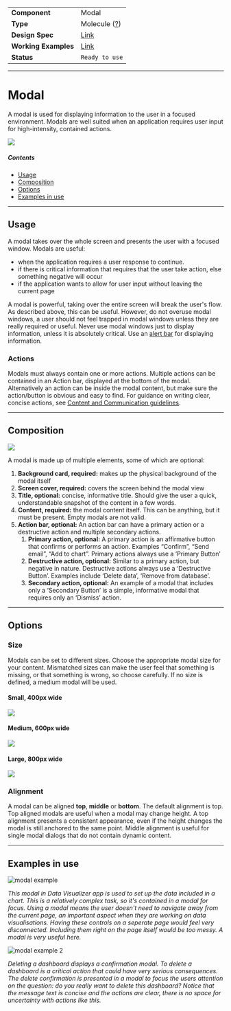|                      |                                                                                         |
| -------------------- | --------------------------------------------------------------------------------------- |
| **Component**        | Modal                                                                                   |
| **Type**             | Molecule ([?](http://atomicdesign.bradfrost.com/chapter-2/))                            |
| **Design Spec**      | [Link](https://sketch.cloud/s/DwkDk/a/PbWMjx)                                           |
| **Working Examples** | [Link](https://ui-core.dhis2.nu/demo/?path=/story/modal--default-content) |
| **Status**           | `Ready to use`                                                                          |

---

# Modal

A modal is used for displaying information to the user in a focused environment. Modals are well suited when an application requires user input for high-intensity, contained actions.

![](../images/)

##### Contents

- [Usage](#usage)
- [Composition](#composition)
- [Options](#options)
- [Examples in use](#examples-in-use)

---

## Usage

A modal takes over the whole screen and presents the user with a focused window. Modals are useful:

- when the application requires a user response to continue.
- if there is critical information that requires that the user take action, else something negative will occur
- if the application wants to allow for user input without leaving the current page

A modal is powerful, taking over the entire screen will break the user's flow. As described above, this can be useful. However, do not overuse modal windows, a user should not feel trapped in modal windows unless they are really required or useful. Never use modal windows just to display information, unless it is absolutely critical. Use an [alert bar](alertbar.md) for displaying information.

### Actions

Modals must always contain one or more actions. Multiple actions can be contained in an Action bar, displayed at the bottom of the modal. Alternatively an action can be inside the modal content, but make sure the action/button is obvious and easy to find. For guidance on writing clear, concise actions, see [Content and Communication guidelines](../principles/content-communication.md).

---

## Composition

![](../images/modal-composition.png)

A modal is made up of multiple elements, some of which are optional:

1. **Background card, required:** makes up the physical background of the modal itself
2. **Screen cover, required:** covers the screen behind the modal view
3. **Title, optional:** concise, informative title. Should give the user a quick, understandable snapshot of the content in a few words.
4. **Content, required:** the modal content itself. This can be anything, but it must be present. Empty modals are not valid.
5. **Action bar, optional:** An action bar can have a primary action or a destructive action and multiple secondary actions.
   1. **Primary action, optional:** A primary action is an affirmative button that confirms or performs an action. Examples “Confirm”, “Send email”, “Add to chart”. Primary actions always use a ‘Primary Button’
   2. **Destructive action, optional:** Similar to a primary action, but negative in nature. Destructive actions always use a ‘Destructive Button’. Examples include ‘Delete data’, ‘Remove from database’.
   3. **Secondary action, optional:** An example of a modal that includes only a ‘Secondary Button’ is a simple, informative modal that requires only an ‘Dismiss’ action.

---

## Options

### Size

Modals can be set to different sizes. Choose the appropriate modal size for your content. Mismatched sizes can make the user feel that something is missing, or that something is wrong, so choose carefully. If no size is defined, a medium modal will be used.

#### Small, 400px wide

![](../images/modal-small.jpg)

#### Medium, 600px wide

![](../images/modal-medium.jpg)

#### Large, 800px wide

![](../images/modal-large.jpg)

### Alignment

A modal can be aligned **top**, **middle** or **bottom**. The default alignment is top. Top aligned modals are useful when a modal may change height. A top alignment presents a consistent appearance, even if the height changes the modal is still anchored to the same point. Middle alignment is useful for single modal dialogs that do not contain dynamic content.

---

## Examples in use

![modal example](../images/modal-example-1.png)

_This modal in Data Visualizer app is used to set up the data included in a chart. This is a relatively complex task, so it's contained in a modal for focus. Using a modal means the user doesn't need to navigate away from the current page, an important aspect when they are working on data visualisations. Having these controls on a seperate page would feel very disconnected. Including them right on the page itself would be too messy. A modal is very useful here._

![modal example 2](../images/modal-example-2.png)

_Deleting a dashboard displays a confirmation modal. To delete a dashboard is a critical action that could have very serious consequences. The delete confirmation is presented in a modal to focus the users attention on the question: do you really want to delete this dashboard? Notice that the message text is concise and the actions are clear, there is no space for uncertainty with actions like this._
